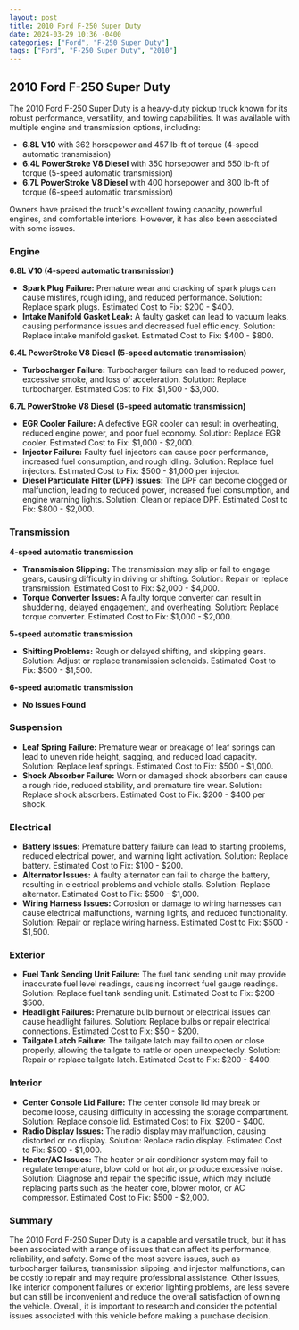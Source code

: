 ```yaml
---
layout: post
title: 2010 Ford F-250 Super Duty
date: 2024-03-29 10:36 -0400
categories: ["Ford", "F-250 Super Duty"]
tags: ["Ford", "F-250 Super Duty", "2010"]
---
```

## **2010 Ford F-250 Super Duty**

The 2010 Ford F-250 Super Duty is a heavy-duty pickup truck known for its robust performance, versatility, and towing capabilities. It was available with multiple engine and transmission options, including:

- **6.8L V10** with 362 horsepower and 457 lb-ft of torque (4-speed automatic transmission)
- **6.4L PowerStroke V8 Diesel** with 350 horsepower and 650 lb-ft of torque (5-speed automatic transmission)
- **6.7L PowerStroke V8 Diesel** with 400 horsepower and 800 lb-ft of torque (6-speed automatic transmission)

Owners have praised the truck's excellent towing capacity, powerful engines, and comfortable interiors. However, it has also been associated with some issues.

### **Engine**

**6.8L V10 (4-speed automatic transmission)**
- **Spark Plug Failure:** Premature wear and cracking of spark plugs can cause misfires, rough idling, and reduced performance. Solution: Replace spark plugs. Estimated Cost to Fix: $200 - $400.
- **Intake Manifold Gasket Leak:** A faulty gasket can lead to vacuum leaks, causing performance issues and decreased fuel efficiency. Solution: Replace intake manifold gasket. Estimated Cost to Fix: $400 - $800.

**6.4L PowerStroke V8 Diesel (5-speed automatic transmission)**
- **Turbocharger Failure:** Turbocharger failure can lead to reduced power, excessive smoke, and loss of acceleration. Solution: Replace turbocharger. Estimated Cost to Fix: $1,500 - $3,000.

**6.7L PowerStroke V8 Diesel (6-speed automatic transmission)**
- **EGR Cooler Failure:** A defective EGR cooler can result in overheating, reduced engine power, and poor fuel economy. Solution: Replace EGR cooler. Estimated Cost to Fix: $1,000 - $2,000.
- **Injector Failure:** Faulty fuel injectors can cause poor performance, increased fuel consumption, and rough idling. Solution: Replace fuel injectors. Estimated Cost to Fix: $500 - $1,000 per injector.
- **Diesel Particulate Filter (DPF) Issues:** The DPF can become clogged or malfunction, leading to reduced power, increased fuel consumption, and engine warning lights. Solution: Clean or replace DPF. Estimated Cost to Fix: $800 - $2,000.

### **Transmission**

**4-speed automatic transmission**
- **Transmission Slipping:** The transmission may slip or fail to engage gears, causing difficulty in driving or shifting. Solution: Repair or replace transmission. Estimated Cost to Fix: $2,000 - $4,000.
- **Torque Converter Issues:** A faulty torque converter can result in shuddering, delayed engagement, and overheating. Solution: Replace torque converter. Estimated Cost to Fix: $1,000 - $2,000.

**5-speed automatic transmission**
- **Shifting Problems:** Rough or delayed shifting, and skipping gears. Solution: Adjust or replace transmission solenoids. Estimated Cost to Fix: $500 - $1,500.

**6-speed automatic transmission**
- **No Issues Found**

### **Suspension**

- **Leaf Spring Failure:** Premature wear or breakage of leaf springs can lead to uneven ride height, sagging, and reduced load capacity. Solution: Replace leaf springs. Estimated Cost to Fix: $500 - $1,000.
- **Shock Absorber Failure:** Worn or damaged shock absorbers can cause a rough ride, reduced stability, and premature tire wear. Solution: Replace shock absorbers. Estimated Cost to Fix: $200 - $400 per shock.

### **Electrical**

- **Battery Issues:** Premature battery failure can lead to starting problems, reduced electrical power, and warning light activation. Solution: Replace battery. Estimated Cost to Fix: $100 - $200.
- **Alternator Issues:** A faulty alternator can fail to charge the battery, resulting in electrical problems and vehicle stalls. Solution: Replace alternator. Estimated Cost to Fix: $500 - $1,000.
- **Wiring Harness Issues:** Corrosion or damage to wiring harnesses can cause electrical malfunctions, warning lights, and reduced functionality. Solution: Repair or replace wiring harness. Estimated Cost to Fix: $500 - $1,500.

### **Exterior**

- **Fuel Tank Sending Unit Failure:** The fuel tank sending unit may provide inaccurate fuel level readings, causing incorrect fuel gauge readings. Solution: Replace fuel tank sending unit. Estimated Cost to Fix: $200 - $500.
- **Headlight Failures:** Premature bulb burnout or electrical issues can cause headlight failures. Solution: Replace bulbs or repair electrical connections. Estimated Cost to Fix: $50 - $200.
- **Tailgate Latch Failure:** The tailgate latch may fail to open or close properly, allowing the tailgate to rattle or open unexpectedly. Solution: Repair or replace tailgate latch. Estimated Cost to Fix: $200 - $400.

### **Interior**

- **Center Console Lid Failure:** The center console lid may break or become loose, causing difficulty in accessing the storage compartment. Solution: Replace console lid. Estimated Cost to Fix: $200 - $400.
- **Radio Display Issues:** The radio display may malfunction, causing distorted or no display. Solution: Replace radio display. Estimated Cost to Fix: $500 - $1,000.
- **Heater/AC Issues:** The heater or air conditioner system may fail to regulate temperature, blow cold or hot air, or produce excessive noise. Solution: Diagnose and repair the specific issue, which may include replacing parts such as the heater core, blower motor, or AC compressor. Estimated Cost to Fix: $500 - $2,000.

### **Summary**

The 2010 Ford F-250 Super Duty is a capable and versatile truck, but it has been associated with a range of issues that can affect its performance, reliability, and safety. Some of the most severe issues, such as turbocharger failures, transmission slipping, and injector malfunctions, can be costly to repair and may require professional assistance. Other issues, like interior component failures or exterior lighting problems, are less severe but can still be inconvenient and reduce the overall satisfaction of owning the vehicle. Overall, it is important to research and consider the potential issues associated with this vehicle before making a purchase decision.
